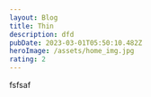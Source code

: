 ```yaml
---
layout: Blog
title: Thin
description: dfd
pubDate: 2023-03-01T05:50:10.482Z
heroImage: /assets/home_img.jpg
rating: 2
---
```


f﻿sfsaf
